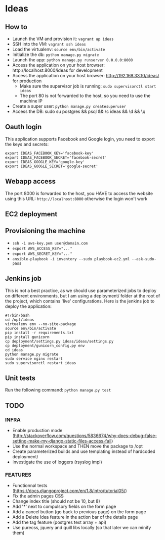 # Ideas

## How to

 * Launch the VM and provision it: `vagrant up ideas`
 * SSH into the VM: `vagrant ssh ideas`
 * Load the virtualenv: `source env/bin/activate`
 * Initialize the db: `python manage.py migrate`
 * Launch the app: `python manage.py runserver 0.0.0.0:8000`
 * Access the application on your host browser: http://localhost:8000/ideas for development
 * Access the application on your host browser: http://192.168.33.10/ideas/ for production
    * Make sure the supervisor job is running: `sudo supervisorctl start ideas`
    * The port 80 is not forwarded to the host, so you need to use the machine IP
 * Create a super user: `python manage.py createsuperuser`
 * Access the DB: sudo su postgres && psql && \c ideas && \d && \q

## Oauth login

This application supports Facebook and Google login, you need to export the keys and secrets:

```
export IDEAS_FACEBOOK_KEY='facebook-key'
export IDEAS_FACEBOOK_SECRET='facebook-secret'
export IDEAS_GOOGLE_KEY='google-key'
export IDEAS_GOOGLE_SECRET='google-secret'
```

## Webapp access

The port 8000 is forwarded to the host, you HAVE to access the website using this URL: `http://localhost:8000` otherwise the login won't work

## EC2 deployment

## Provisioning the machine

 * `ssh -i aws-key.pem user@domain.com`
 * `export AWS_ACCESS_KEY="..."`
 * `export AWS_SECRET_KEY="..."`
 * `ansible-playbook -i inventory --sudo playbook-ec2.yml --ask-sudo-pass`

## Jenkins job

This is not a best practice, as we should use parameterized jobs to deploy on different environments,
but I am using a deployment/ folder at the root of the project, which contains 'live' configurations.
Here is the jenkins job to deploy the application:

```
#!/bin/bash
cd /opt/ideas
virtualenv env --no-site-package
source env/bin/activate
pip install -r requirements.txt
pip install gunicorn
cp deployment/settings.py ideas/ideas/settings.py
cp deployment/gunicorn_config.py env
cd ideas
python manage.py migrate
sudo service nginx restart
sudo supervisorctl restart ideas
```

## Unit tests

Run the following command: `python manage.py test`

## TODO

### INFRA

 * Enable production mode (http://stackoverflow.com/questions/5836674/why-does-debug-false-setting-make-my-django-static-files-access-fail)
 * Use the normal workspace and THEN move the package to /opt
 * Create parameterized builds and use templating instead of hardcoded deployment/
 * Investigate the use of loggers (rsyslog impl)

### FEATURES

 * Functionnal tests (https://docs.djangoproject.com/en/1.8/intro/tutorial05/)
 * Fix the admin pages CSS
 * Change index title (should not be 10, but 8)
 * Add '*' next to compulsory fields on the form page
 * Add a cancel button (go back to previous page) on the form page
 * Add a Delete Idea feature in the action bar of the details page
 * Add the tag feature (postgres text array + api)
 * Use purecss, jquery and quill libs locally (so that later we can minify them)
